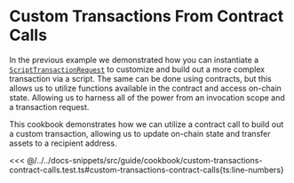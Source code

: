 # Custom Transactions From Contract Calls

In the previous example we demonstrated how you can instantiate a [`ScriptTransactionRequest`](../../api/Account/ScriptTransactionRequest.md) to customize and build out a more complex transaction via a script. The same can be done using contracts, but this allows us to utilize functions available in the contract and access on-chain state. Allowing us to harness all of the power from an invocation scope and a transaction request.

This cookbook demonstrates how we can utilize a contract call to build out a custom transaction, allowing us to update on-chain state and transfer assets to a recipient address.

<<< @/../../docs-snippets/src/guide/cookbook/custom-transactions-contract-calls.test.ts#custom-transactions-contract-calls{ts:line-numbers}
